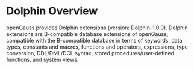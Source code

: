 # Dolphin Overview<a name="EN-US_TOPIC_0000001246077429"></a>

openGauss provides Dolphin extensions (version: Dolphin-1.0.0). Dolphin extensions are B-compatible database extensions of openGauss, compatible with the B-compatible database in terms of keywords, data types, constants and macros, functions and operators, expressions, type conversion, DDL/DML/DCL syntax, stored procedures/user-defined functions, and system views.
